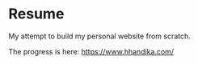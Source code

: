 # Resume
My attempt to build my personal website from scratch. 

The progress is here: https://www.hhandika.com/
